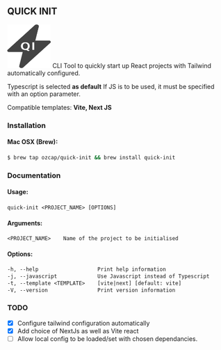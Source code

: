 ## QUICK INIT
<img src="https://github.com/OZCAP/quick-init/blob/main/logo.svg" alt="Quick Init Logo" width="100" height="100">
CLI Tool to quickly start up React projects with Tailwind automatically configured.

Typescript is selected **as default** If JS is to be used, it must be specified with an option parameter.

Compatible templates: **Vite, Next JS**

### Installation
#### Mac OSX (Brew):
```bash
$ brew tap ozcap/quick-init && brew install quick-init
```

### Documentation
#### Usage:
    quick-init <PROJECT_NAME> [OPTIONS]

#### Arguments:
    <PROJECT_NAME>    Name of the project to be initialised

#### Options:
    -h, --help                   Print help information
    -j, --javascript             Use Javascript instead of Typescript
    -t, --template <TEMPLATE>    [vite|next] [default: vite]
    -V, --version                Print version information
    
### TODO
- [x] Configure tailwind configuration automatically
- [x] Add choice of NextJs as well as Vite react
- [ ] Allow local config to be loaded/set with chosen dependancies.
